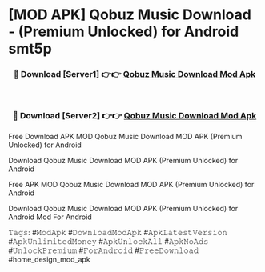 # [MOD APK] Qobuz Music Download - (Premium Unlocked) for Android smt5p



<div align="center">
<h3>🔴 Download [Server1] 👉👉 <a href="https://momento.my/?title=Qobuz_Music_Download">Qobuz Music Download Mod Apk</a></h3><br>

<h3>🔴 Download [Server2] 👉👉 <a href="https://momento.my/?title=Qobuz_Music_Download">Qobuz Music Download Mod Apk</a></h3>
</div>



Free Download APK MOD Qobuz Music Download MOD APK (Premium Unlocked) for Android

Download Qobuz Music Download MOD APK (Premium Unlocked) for Android

Free APK MOD Qobuz Music Download MOD APK (Premium Unlocked) for Android

Download Qobuz Music Download MOD APK (Premium Unlocked) for Android Mod For Android

𝚃𝚊𝚐𝚜: #𝙼𝚘𝚍𝙰𝚙𝚔 #𝙳𝚘𝚠𝚗𝚕𝚘𝚊𝚍𝙼𝚘𝚍𝙰𝚙𝚔 #𝙰𝚙𝚔𝙻𝚊𝚝𝚎𝚜𝚝𝚅𝚎𝚛𝚜𝚒𝚘𝚗 #𝙰𝚙𝚔𝚄𝚗𝚕𝚒𝚖𝚒𝚝𝚎𝚍𝙼𝚘𝚗𝚎𝚢 #𝙰𝚙𝚔𝚄𝚗𝚕𝚘𝚌𝚔𝙰𝚕𝚕 #𝙰𝚙𝚔𝙽𝚘𝙰𝚍𝚜 #𝚄𝚗𝚕𝚘𝚌𝚔𝙿𝚛𝚎𝚖𝚒𝚞𝚖 #𝙵𝚘𝚛𝙰𝚗𝚍𝚛𝚘𝚒𝚍 #𝙵𝚛𝚎𝚎𝙳𝚘𝚠𝚗𝚕𝚘𝚊𝚍 #home_design_mod_apk
